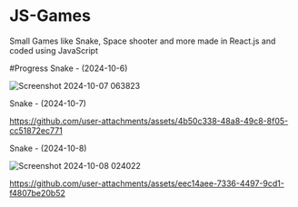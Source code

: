 # JS-Games
Small Games like Snake, Space shooter and more made in React.js and coded using JavaScript

#Progress
Snake - (2024-10-6)

![Screenshot 2024-10-07 063823](https://github.com/user-attachments/assets/0cf0e086-4c43-4abf-8edb-9f9ccd2b7a50)

Snake - (2024-10-7)

https://github.com/user-attachments/assets/4b50c338-48a8-49c8-8f05-cc51872ec771

Snake - (2024-10-8)

![Screenshot 2024-10-08 024022](https://github.com/user-attachments/assets/34ff5582-c7be-401f-b734-3aa39bab5112)

https://github.com/user-attachments/assets/eec14aee-7336-4497-9cd1-f4807be20b52

